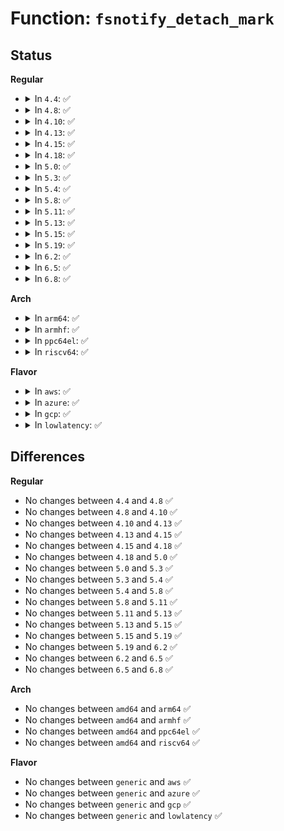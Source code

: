 # Function: <code>fsnotify_detach_mark</code>

## Status
<b>Regular</b>
<ul>
<li>
<details>
<summary>In <code>4.4</code>: ✅</summary>

```c
void fsnotify_detach_mark(struct fsnotify_mark *mark);
```

**Collision:** Unique Global

**Inline:** No

**Transformation:** False

**Instances:**

```
In fs/notify/mark.c (ffffffff81250430)
Location: fs/notify/mark.c:131
Inline: False
Direct callers:
  - fs/notify/mark.c:fsnotify_destroy_mark
  - fs/notify/mark.c:fsnotify_clear_marks_by_group_flags
  - fs/notify/dnotify/dnotify.c:dnotify_flush
  - fs/notify/dnotify/dnotify.c:fcntl_dirnotify
  - fs/notify/fanotify/fanotify_user.c:fanotify_remove_vfsmount_mark
  - fs/notify/fanotify/fanotify_user.c:fanotify_remove_inode_mark
```
**Symbols:**

```
ffffffff81250430-ffffffff812504f2: fsnotify_detach_mark (STB_GLOBAL)
```
</details>
</li>
<li>
<details>
<summary>In <code>4.8</code>: ✅</summary>

```c
void fsnotify_detach_mark(struct fsnotify_mark *mark);
```

**Collision:** Unique Global

**Inline:** No

**Transformation:** False

**Instances:**

```
In fs/notify/mark.c (ffffffff81278b30)
Location: fs/notify/mark.c:135
Inline: False
Direct callers:
  - fs/notify/mark.c:fsnotify_detach_group_marks
  - fs/notify/mark.c:fsnotify_clear_marks_by_group_flags
  - fs/notify/mark.c:fsnotify_destroy_mark
  - fs/notify/dnotify/dnotify.c:fcntl_dirnotify
  - fs/notify/dnotify/dnotify.c:dnotify_flush
  - fs/notify/fanotify/fanotify_user.c:fanotify_remove_inode_mark
  - fs/notify/fanotify/fanotify_user.c:fanotify_remove_vfsmount_mark
```
**Symbols:**

```
ffffffff81278b30-ffffffff81278bf2: fsnotify_detach_mark (STB_GLOBAL)
```
</details>
</li>
<li>
<details>
<summary>In <code>4.10</code>: ✅</summary>

```c
void fsnotify_detach_mark(struct fsnotify_mark *mark);
```

**Collision:** Unique Global

**Inline:** No

**Transformation:** False

**Instances:**

```
In fs/notify/mark.c (ffffffff8128c760)
Location: fs/notify/mark.c:135
Inline: False
Direct callers:
  - fs/notify/mark.c:fsnotify_detach_group_marks
  - fs/notify/mark.c:fsnotify_clear_marks_by_group_flags
  - fs/notify/mark.c:fsnotify_destroy_mark
  - fs/notify/dnotify/dnotify.c:fcntl_dirnotify
  - fs/notify/dnotify/dnotify.c:dnotify_flush
  - fs/notify/fanotify/fanotify_user.c:fanotify_remove_inode_mark
  - fs/notify/fanotify/fanotify_user.c:fanotify_remove_vfsmount_mark
```
**Symbols:**

```
ffffffff8128c760-ffffffff8128c822: fsnotify_detach_mark (STB_GLOBAL)
```
</details>
</li>
<li>
<details>
<summary>In <code>4.13</code>: ✅</summary>

```c
void fsnotify_detach_mark(struct fsnotify_mark *mark);
```

**Collision:** Unique Global

**Inline:** No

**Transformation:** False

**Instances:**

```
In fs/notify/mark.c (ffffffff81299970)
Location: fs/notify/mark.c:336
Inline: False
Direct callers:
  - fs/notify/mark.c:fsnotify_clear_marks_by_group
  - fs/notify/mark.c:fsnotify_destroy_mark
  - fs/notify/dnotify/dnotify.c:fcntl_dirnotify
  - fs/notify/dnotify/dnotify.c:dnotify_flush
  - fs/notify/fanotify/fanotify_user.c:fanotify_remove_inode_mark
  - fs/notify/fanotify/fanotify_user.c:fanotify_remove_vfsmount_mark
```
**Symbols:**

```
ffffffff81299970-ffffffff812999f8: fsnotify_detach_mark (STB_GLOBAL)
```
</details>
</li>
<li>
<details>
<summary>In <code>4.15</code>: ✅</summary>

```c
void fsnotify_detach_mark(struct fsnotify_mark *mark);
```

**Collision:** Unique Global

**Inline:** No

**Transformation:** False

**Instances:**

```
In fs/notify/mark.c (ffffffff812bcd20)
Location: fs/notify/mark.c:333
Inline: False
Direct callers:
  - fs/notify/mark.c:fsnotify_clear_marks_by_group
  - fs/notify/mark.c:fsnotify_destroy_mark
  - fs/notify/dnotify/dnotify.c:fcntl_dirnotify
  - fs/notify/dnotify/dnotify.c:dnotify_flush
  - fs/notify/fanotify/fanotify_user.c:fanotify_remove_inode_mark
  - fs/notify/fanotify/fanotify_user.c:fanotify_remove_vfsmount_mark
```
**Symbols:**

```
ffffffff812bcd20-ffffffff812bcda8: fsnotify_detach_mark (STB_GLOBAL)
```
</details>
</li>
<li>
<details>
<summary>In <code>4.18</code>: ✅</summary>

```c
void fsnotify_detach_mark(struct fsnotify_mark *mark);
```

**Collision:** Unique Global

**Inline:** No

**Transformation:** False

**Instances:**

```
In fs/notify/mark.c (ffffffff812e5940)
Location: fs/notify/mark.c:340
Inline: False
Direct callers:
  - fs/notify/mark.c:fsnotify_clear_marks_by_group
  - fs/notify/mark.c:fsnotify_destroy_mark
  - fs/notify/dnotify/dnotify.c:fcntl_dirnotify
  - fs/notify/dnotify/dnotify.c:dnotify_flush
  - fs/notify/fanotify/fanotify_user.c:do_fanotify_mark
  - fs/notify/fanotify/fanotify_user.c:do_fanotify_mark
```
**Symbols:**

```
ffffffff812e5940-ffffffff812e59c8: fsnotify_detach_mark (STB_GLOBAL)
```
</details>
</li>
<li>
<details>
<summary>In <code>5.0</code>: ✅</summary>

```c
void fsnotify_detach_mark(struct fsnotify_mark *mark);
```

**Collision:** Unique Global

**Inline:** No

**Transformation:** False

**Instances:**

```
In fs/notify/mark.c (ffffffff812fa550)
Location: fs/notify/mark.c:384
Inline: False
Direct callers:
  - kernel/audit_tree.c:tag_mount
  - kernel/audit_tree.c:prune_tree_chunks
  - fs/notify/mark.c:fsnotify_clear_marks_by_group
  - fs/notify/mark.c:fsnotify_destroy_mark
  - fs/notify/dnotify/dnotify.c:fcntl_dirnotify
  - fs/notify/dnotify/dnotify.c:dnotify_flush
  - fs/notify/fanotify/fanotify_user.c:fanotify_remove_mark
```
**Symbols:**

```
ffffffff812fa550-ffffffff812fa5d8: fsnotify_detach_mark (STB_GLOBAL)
```
</details>
</li>
<li>
<details>
<summary>In <code>5.3</code>: ✅</summary>

```c
void fsnotify_detach_mark(struct fsnotify_mark *mark);
```

**Collision:** Unique Global

**Inline:** No

**Transformation:** False

**Instances:**

```
In fs/notify/mark.c (ffffffff8131af30)
Location: fs/notify/mark.c:371
Inline: False
Direct callers:
  - kernel/audit_tree.c:tag_mount
  - kernel/audit_tree.c:prune_tree_chunks
  - fs/notify/mark.c:fsnotify_clear_marks_by_group
  - fs/notify/mark.c:fsnotify_destroy_mark
  - fs/notify/dnotify/dnotify.c:fcntl_dirnotify
  - fs/notify/dnotify/dnotify.c:dnotify_flush
  - fs/notify/fanotify/fanotify_user.c:fanotify_remove_mark
```
**Symbols:**

```
ffffffff8131af30-ffffffff8131afc1: fsnotify_detach_mark (STB_GLOBAL)
```
</details>
</li>
<li>
<details>
<summary>In <code>5.4</code>: ✅</summary>

```c
void fsnotify_detach_mark(struct fsnotify_mark *mark);
```

**Collision:** Unique Global

**Inline:** No

**Transformation:** False

**Instances:**

```
In fs/notify/mark.c (ffffffff8132db20)
Location: fs/notify/mark.c:371
Inline: False
Direct callers:
  - kernel/audit_tree.c:tag_mount
  - kernel/audit_tree.c:prune_tree_chunks
  - fs/notify/mark.c:fsnotify_clear_marks_by_group
  - fs/notify/mark.c:fsnotify_destroy_mark
  - fs/notify/dnotify/dnotify.c:fcntl_dirnotify
  - fs/notify/dnotify/dnotify.c:dnotify_flush
  - fs/notify/fanotify/fanotify_user.c:fanotify_remove_mark
```
**Symbols:**

```
ffffffff8132db20-ffffffff8132dbb2: fsnotify_detach_mark (STB_GLOBAL)
```
</details>
</li>
<li>
<details>
<summary>In <code>5.8</code>: ✅</summary>

```c
void fsnotify_detach_mark(struct fsnotify_mark *mark);
```

**Collision:** Unique Global

**Inline:** No

**Transformation:** False

**Instances:**

```
In fs/notify/mark.c (ffffffff81367c30)
Location: fs/notify/mark.c:375
Inline: False
Direct callers:
  - kernel/audit_tree.c:create_chunk
  - kernel/audit_tree.c:untag_chunk
  - fs/notify/mark.c:fsnotify_destroy_marks
  - fs/notify/mark.c:fsnotify_clear_marks_by_group
  - fs/notify/dnotify/dnotify.c:fcntl_dirnotify
  - fs/notify/dnotify/dnotify.c:dnotify_flush
  - fs/notify/fanotify/fanotify_user.c:fanotify_remove_mark
```
**Symbols:**

```
ffffffff81367c30-ffffffff81367cc2: fsnotify_detach_mark (STB_GLOBAL)
```
</details>
</li>
<li>
<details>
<summary>In <code>5.11</code>: ✅</summary>

```c
void fsnotify_detach_mark(struct fsnotify_mark *mark);
```

**Collision:** Unique Global

**Inline:** No

**Transformation:** False

**Instances:**

```
In fs/notify/mark.c (ffffffff81374fa0)
Location: fs/notify/mark.c:375
Inline: False
Direct callers:
  - kernel/audit_tree.c:create_chunk
  - kernel/audit_tree.c:untag_chunk
  - fs/notify/mark.c:fsnotify_destroy_marks
  - fs/notify/mark.c:fsnotify_clear_marks_by_group
  - fs/notify/dnotify/dnotify.c:fcntl_dirnotify
  - fs/notify/dnotify/dnotify.c:dnotify_flush
  - fs/notify/fanotify/fanotify_user.c:fanotify_remove_mark
```
**Symbols:**

```
ffffffff81374fa0-ffffffff81375032: fsnotify_detach_mark (STB_GLOBAL)
```
</details>
</li>
<li>
<details>
<summary>In <code>5.13</code>: ✅</summary>

```c
void fsnotify_detach_mark(struct fsnotify_mark *mark);
```

**Collision:** Unique Global

**Inline:** No

**Transformation:** False

**Instances:**

```
In fs/notify/mark.c (ffffffff8137b960)
Location: fs/notify/mark.c:375
Inline: False
Direct callers:
  - kernel/audit_tree.c:prune_tree_chunks
  - kernel/audit_tree.c:create_chunk
  - fs/notify/mark.c:fsnotify_destroy_marks
  - fs/notify/mark.c:fsnotify_clear_marks_by_group
  - fs/notify/dnotify/dnotify.c:fcntl_dirnotify
  - fs/notify/dnotify/dnotify.c:dnotify_flush
  - fs/notify/fanotify/fanotify_user.c:fanotify_remove_mark
```
**Symbols:**

```
ffffffff8137b960-ffffffff8137b9eb: fsnotify_detach_mark (STB_GLOBAL)
```
</details>
</li>
<li>
<details>
<summary>In <code>5.15</code>: ✅</summary>

```c
void fsnotify_detach_mark(struct fsnotify_mark *mark);
```

**Collision:** Unique Global

**Inline:** No

**Transformation:** False

**Instances:**

```
In fs/notify/mark.c (ffffffff813c8760)
Location: fs/notify/mark.c:399
Inline: False
Direct callers:
  - kernel/audit_tree.c:prune_tree_chunks
  - kernel/audit_tree.c:create_chunk
  - fs/notify/mark.c:fsnotify_destroy_marks
  - fs/notify/mark.c:fsnotify_clear_marks_by_group
  - fs/notify/dnotify/dnotify.c:fcntl_dirnotify
  - fs/notify/dnotify/dnotify.c:dnotify_flush
  - fs/notify/fanotify/fanotify_user.c:fanotify_remove_mark
```
**Symbols:**

```
ffffffff813c8760-ffffffff813c87eb: fsnotify_detach_mark (STB_GLOBAL)
```
</details>
</li>
<li>
<details>
<summary>In <code>5.19</code>: ✅</summary>

```c
void fsnotify_detach_mark(struct fsnotify_mark *mark);
```

**Collision:** Unique Global

**Inline:** No

**Transformation:** False

**Instances:**

```
In fs/notify/mark.c (ffffffff8144fd50)
Location: fs/notify/mark.c:442
Inline: False
Direct callers:
  - kernel/audit_tree.c:prune_tree_chunks
  - kernel/audit_tree.c:create_chunk
  - fs/notify/mark.c:fsnotify_destroy_marks
  - fs/notify/mark.c:fsnotify_clear_marks_by_group
  - fs/notify/dnotify/dnotify.c:fcntl_dirnotify
  - fs/notify/dnotify/dnotify.c:dnotify_flush
  - fs/notify/fanotify/fanotify_user.c:fanotify_remove_mark
```
**Symbols:**

```
ffffffff8144fd50-ffffffff8144fe05: fsnotify_detach_mark (STB_GLOBAL)
```
</details>
</li>
<li>
<details>
<summary>In <code>6.2</code>: ✅</summary>

```c
void fsnotify_detach_mark(struct fsnotify_mark *mark);
```

**Collision:** Unique Global

**Inline:** No

**Transformation:** False

**Instances:**

```
In fs/notify/mark.c (ffffffff814de6a0)
Location: fs/notify/mark.c:442
Inline: False
Direct callers:
  - kernel/audit_tree.c:prune_tree_chunks
  - kernel/audit_tree.c:create_chunk
  - fs/notify/mark.c:fsnotify_destroy_marks
  - fs/notify/mark.c:fsnotify_clear_marks_by_group
  - fs/notify/dnotify/dnotify.c:fcntl_dirnotify
  - fs/notify/dnotify/dnotify.c:dnotify_flush
  - fs/notify/fanotify/fanotify_user.c:fanotify_remove_mark
```
**Symbols:**

```
ffffffff814de6a0-ffffffff814de755: fsnotify_detach_mark (STB_GLOBAL)
```
</details>
</li>
<li>
<details>
<summary>In <code>6.5</code>: ✅</summary>

```c
void fsnotify_detach_mark(struct fsnotify_mark *mark);
```

**Collision:** Unique Global

**Inline:** No

**Transformation:** False

**Instances:**

```
In fs/notify/mark.c (ffffffff81514ed0)
Location: fs/notify/mark.c:442
Inline: False
Direct callers:
  - kernel/audit_tree.c:prune_tree_chunks
  - kernel/audit_tree.c:create_chunk
  - fs/notify/mark.c:fsnotify_destroy_marks
  - fs/notify/mark.c:fsnotify_clear_marks_by_group
  - fs/notify/dnotify/dnotify.c:fcntl_dirnotify
  - fs/notify/dnotify/dnotify.c:dnotify_flush
  - fs/notify/fanotify/fanotify_user.c:fanotify_remove_mark
```
**Symbols:**

```
ffffffff81514ed0-ffffffff81514f85: fsnotify_detach_mark (STB_GLOBAL)
```
</details>
</li>
<li>
<details>
<summary>In <code>6.8</code>: ✅</summary>

```c
void fsnotify_detach_mark(struct fsnotify_mark *mark);
```

**Collision:** Unique Global

**Inline:** No

**Transformation:** False

**Instances:**

```
In fs/notify/mark.c (ffffffff815492b0)
Location: fs/notify/mark.c:442
Inline: False
Direct callers:
  - kernel/audit_tree.c:prune_tree_chunks
  - kernel/audit_tree.c:create_chunk
  - fs/notify/mark.c:fsnotify_destroy_marks
  - fs/notify/mark.c:fsnotify_clear_marks_by_group
  - fs/notify/dnotify/dnotify.c:fcntl_dirnotify
  - fs/notify/dnotify/dnotify.c:dnotify_flush
  - fs/notify/fanotify/fanotify_user.c:fanotify_remove_mark
```
**Symbols:**

```
ffffffff815492b0-ffffffff81549365: fsnotify_detach_mark (STB_GLOBAL)
```
</details>
</li>
</ul>
<b>Arch</b>
<ul>
<li>
<details>
<summary>In <code>arm64</code>: ✅</summary>

```c
void fsnotify_detach_mark(struct fsnotify_mark *mark);
```

**Collision:** Unique Global

**Inline:** No

**Transformation:** False

**Instances:**

```
In fs/notify/mark.c (ffff8000103ea1b8)
Location: fs/notify/mark.c:371
Inline: False
Direct callers:
  - kernel/audit_tree.c:tag_mount
  - kernel/audit_tree.c:prune_tree_chunks
  - fs/notify/mark.c:fsnotify_clear_marks_by_group
  - fs/notify/mark.c:fsnotify_destroy_mark
  - fs/notify/dnotify/dnotify.c:fcntl_dirnotify
  - fs/notify/dnotify/dnotify.c:dnotify_flush
  - fs/notify/fanotify/fanotify_user.c:fanotify_remove_mark
```
**Symbols:**

```
ffff8000103ea1b8-ffff8000103ea2c8: fsnotify_detach_mark (STB_GLOBAL)
```
</details>
</li>
<li>
<details>
<summary>In <code>armhf</code>: ✅</summary>

```c
void fsnotify_detach_mark(struct fsnotify_mark *mark);
```

**Collision:** Unique Global

**Inline:** No

**Transformation:** False

**Instances:**

```
In fs/notify/mark.c (c05c16c0)
Location: fs/notify/mark.c:371
Inline: False
Direct callers:
  - kernel/audit_tree.c:tag_mount
  - kernel/audit_tree.c:prune_tree_chunks
  - fs/notify/mark.c:fsnotify_clear_marks_by_group
  - fs/notify/mark.c:fsnotify_destroy_mark
  - fs/notify/dnotify/dnotify.c:fcntl_dirnotify
  - fs/notify/dnotify/dnotify.c:dnotify_flush
  - fs/notify/fanotify/fanotify_user.c:fanotify_remove_mark
```
**Symbols:**

```
c05c16c0-c05c17b4: fsnotify_detach_mark (STB_GLOBAL)
```
</details>
</li>
<li>
<details>
<summary>In <code>ppc64el</code>: ✅</summary>

```c
void fsnotify_detach_mark(struct fsnotify_mark *mark);
```

**Collision:** Unique Global

**Inline:** No

**Transformation:** False

**Instances:**

```
In fs/notify/mark.c (c0000000004f1270)
Location: fs/notify/mark.c:371
Inline: False
Direct callers:
  - kernel/audit_tree.c:tag_mount
  - kernel/audit_tree.c:prune_tree_chunks
  - fs/notify/mark.c:fsnotify_clear_marks_by_group
  - fs/notify/mark.c:fsnotify_destroy_mark
  - fs/notify/dnotify/dnotify.c:fcntl_dirnotify
  - fs/notify/dnotify/dnotify.c:dnotify_flush
  - fs/notify/fanotify/fanotify_user.c:fanotify_remove_mark
```
**Symbols:**

```
c0000000004f1270-c0000000004f13bc: fsnotify_detach_mark (STB_GLOBAL)
```
</details>
</li>
<li>
<details>
<summary>In <code>riscv64</code>: ✅</summary>

```c
void fsnotify_detach_mark(struct fsnotify_mark *mark);
```

**Collision:** Unique Global

**Inline:** No

**Transformation:** False

**Instances:**

```
In fs/notify/mark.c (ffffffe00029ea44)
Location: fs/notify/mark.c:371
Inline: False
Direct callers:
  - kernel/audit_tree.c:tag_mount
  - kernel/audit_tree.c:prune_tree_chunks
  - fs/notify/mark.c:fsnotify_clear_marks_by_group
  - fs/notify/mark.c:fsnotify_destroy_mark
  - fs/notify/dnotify/dnotify.c:fcntl_dirnotify
  - fs/notify/dnotify/dnotify.c:dnotify_flush
  - fs/notify/fanotify/fanotify_user.c:fanotify_remove_mark
```
**Symbols:**

```
ffffffe00029ea44-ffffffe00029eb46: fsnotify_detach_mark (STB_GLOBAL)
```
</details>
</li>
</ul>
<b>Flavor</b>
<ul>
<li>
<details>
<summary>In <code>aws</code>: ✅</summary>

```c
void fsnotify_detach_mark(struct fsnotify_mark *mark);
```

**Collision:** Unique Global

**Inline:** No

**Transformation:** False

**Instances:**

```
In fs/notify/mark.c (ffffffff81326100)
Location: fs/notify/mark.c:371
Inline: False
Direct callers:
  - kernel/audit_tree.c:tag_mount
  - kernel/audit_tree.c:prune_tree_chunks
  - fs/notify/mark.c:fsnotify_clear_marks_by_group
  - fs/notify/mark.c:fsnotify_destroy_mark
  - fs/notify/dnotify/dnotify.c:fcntl_dirnotify
  - fs/notify/dnotify/dnotify.c:dnotify_flush
  - fs/notify/fanotify/fanotify_user.c:fanotify_remove_mark
```
**Symbols:**

```
ffffffff81326100-ffffffff81326192: fsnotify_detach_mark (STB_GLOBAL)
```
</details>
</li>
<li>
<details>
<summary>In <code>azure</code>: ✅</summary>

```c
void fsnotify_detach_mark(struct fsnotify_mark *mark);
```

**Collision:** Unique Global

**Inline:** No

**Transformation:** False

**Instances:**

```
In fs/notify/mark.c (ffffffff81316ca0)
Location: fs/notify/mark.c:371
Inline: False
Direct callers:
  - kernel/audit_tree.c:tag_mount
  - kernel/audit_tree.c:prune_tree_chunks
  - fs/notify/mark.c:fsnotify_clear_marks_by_group
  - fs/notify/mark.c:fsnotify_destroy_mark
  - fs/notify/dnotify/dnotify.c:fcntl_dirnotify
  - fs/notify/dnotify/dnotify.c:dnotify_flush
  - fs/notify/fanotify/fanotify_user.c:fanotify_remove_mark
```
**Symbols:**

```
ffffffff81316ca0-ffffffff81316d32: fsnotify_detach_mark (STB_GLOBAL)
```
</details>
</li>
<li>
<details>
<summary>In <code>gcp</code>: ✅</summary>

```c
void fsnotify_detach_mark(struct fsnotify_mark *mark);
```

**Collision:** Unique Global

**Inline:** No

**Transformation:** False

**Instances:**

```
In fs/notify/mark.c (ffffffff81323bd0)
Location: fs/notify/mark.c:371
Inline: False
Direct callers:
  - kernel/audit_tree.c:tag_mount
  - kernel/audit_tree.c:prune_tree_chunks
  - fs/notify/mark.c:fsnotify_clear_marks_by_group
  - fs/notify/mark.c:fsnotify_destroy_mark
  - fs/notify/dnotify/dnotify.c:fcntl_dirnotify
  - fs/notify/dnotify/dnotify.c:dnotify_flush
  - fs/notify/fanotify/fanotify_user.c:fanotify_remove_mark
```
**Symbols:**

```
ffffffff81323bd0-ffffffff81323c62: fsnotify_detach_mark (STB_GLOBAL)
```
</details>
</li>
<li>
<details>
<summary>In <code>lowlatency</code>: ✅</summary>

```c
void fsnotify_detach_mark(struct fsnotify_mark *mark);
```

**Collision:** Unique Global

**Inline:** No

**Transformation:** False

**Instances:**

```
In fs/notify/mark.c (ffffffff81335910)
Location: fs/notify/mark.c:371
Inline: False
Direct callers:
  - kernel/audit_tree.c:tag_mount
  - kernel/audit_tree.c:prune_tree_chunks
  - fs/notify/mark.c:fsnotify_clear_marks_by_group
  - fs/notify/mark.c:fsnotify_destroy_mark
  - fs/notify/dnotify/dnotify.c:fcntl_dirnotify
  - fs/notify/dnotify/dnotify.c:dnotify_flush
  - fs/notify/fanotify/fanotify_user.c:fanotify_remove_mark
```
**Symbols:**

```
ffffffff81335910-ffffffff8133599e: fsnotify_detach_mark (STB_GLOBAL)
```
</details>
</li>
</ul>

## Differences
<b>Regular</b>
<ul>
<li>
No changes between <code>4.4</code> and <code>4.8</code> ✅
</li>
<li>
No changes between <code>4.8</code> and <code>4.10</code> ✅
</li>
<li>
No changes between <code>4.10</code> and <code>4.13</code> ✅
</li>
<li>
No changes between <code>4.13</code> and <code>4.15</code> ✅
</li>
<li>
No changes between <code>4.15</code> and <code>4.18</code> ✅
</li>
<li>
No changes between <code>4.18</code> and <code>5.0</code> ✅
</li>
<li>
No changes between <code>5.0</code> and <code>5.3</code> ✅
</li>
<li>
No changes between <code>5.3</code> and <code>5.4</code> ✅
</li>
<li>
No changes between <code>5.4</code> and <code>5.8</code> ✅
</li>
<li>
No changes between <code>5.8</code> and <code>5.11</code> ✅
</li>
<li>
No changes between <code>5.11</code> and <code>5.13</code> ✅
</li>
<li>
No changes between <code>5.13</code> and <code>5.15</code> ✅
</li>
<li>
No changes between <code>5.15</code> and <code>5.19</code> ✅
</li>
<li>
No changes between <code>5.19</code> and <code>6.2</code> ✅
</li>
<li>
No changes between <code>6.2</code> and <code>6.5</code> ✅
</li>
<li>
No changes between <code>6.5</code> and <code>6.8</code> ✅
</li>
</ul>
<b>Arch</b>
<ul>
<li>
No changes between <code>amd64</code> and <code>arm64</code> ✅
</li>
<li>
No changes between <code>amd64</code> and <code>armhf</code> ✅
</li>
<li>
No changes between <code>amd64</code> and <code>ppc64el</code> ✅
</li>
<li>
No changes between <code>amd64</code> and <code>riscv64</code> ✅
</li>
</ul>
<b>Flavor</b>
<ul>
<li>
No changes between <code>generic</code> and <code>aws</code> ✅
</li>
<li>
No changes between <code>generic</code> and <code>azure</code> ✅
</li>
<li>
No changes between <code>generic</code> and <code>gcp</code> ✅
</li>
<li>
No changes between <code>generic</code> and <code>lowlatency</code> ✅
</li>
</ul>
